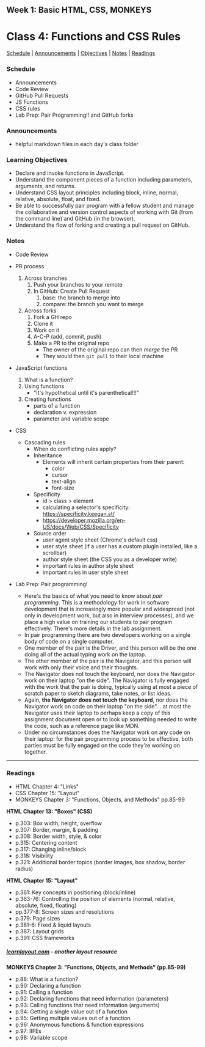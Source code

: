 ## **Week 1: Basic HTML, CSS, MONKEYS**
# Class 4: Functions and CSS Rules

[Schedule](#schedule) | [Announcements](#announcements) | [Objectives](#learning-objectives) | [Notes](#notes) | [Readings](#readings)

### Schedule  

- Announcements
- Code Review
- GitHub Pull Requests
- JS Functions
- CSS rules
- Lab Prep: Pair Programming!! and GitHub forks

### Announcements
- helpful markdown files in each day's class folder

### Learning Objectives
- Declare and invoke functions in JavaScript.
- Understand the component pieces of a function including parameters, arguments, and returns.
- Understand CSS layout principles including block, inline, normal, relative, absolute, float, and fixed.
- Be able to successfully pair program with a fellow student and manage the collaborative and version control aspects of working with Git (from the command line) and GitHub (in the browser).
- Understand the flow of forking and creating a pull request on GitHub.

### Notes
- Code Review

- PR process
    1. Across branches
        1. Push your branches to your remote
        1. In GitHub: Create Pull Request
            1. base: the branch to merge into
            1. compare: the branch you want to merge
    1. Across forks
        1. Fork a GH repo
        2. Clone it
        3. Work on it
        4. A-C-P (add, commit, push)
        5. Make a PR to the original repo
            - The owner of the original repo can then *merge* the PR
            - They would then `git pull` to their local machine 

- JavaScript functions
    1. What is a function?
    1. Using functions
        - "It's hypothetical until it's parenthetical!!!"
    1. Creating functions
        - parts of a function
        - declaration v. expression
        - parameter and variable scope

- CSS
	- Cascading rules
		- When do conflicting rules apply?
        - Inheritance
            - Elements will inherit certain properties from their parent:
                - color
                - cursor
                - text-align
                - font-size
		- Specificity
			- id > class > element
            - calculating a selector's specificity: https://specificity.keegan.st/
			- https://developer.mozilla.org/en-US/docs/Web/CSS/Specificity
		- Source order
			- user agent style sheet (Chrome's default css)
			- user style sheet (if a user has a custom plugin installed, like a scrollbar)
			- author style sheet (the CSS you as a developer write)
			- important rules in author style sheet
			- important rules in user style sheet

- Lab Prep: Pair programming!
	- Here's the basics of what you need to know about *pair programming*. This is a methodology for work in software development that is increasingly more popular and widespread (not only in development work, but also in interview processes), and we place a high value on training our students to pair program effectively. There's more details in the lab assignment.
	- In pair programming there are two developers working on a single body of code on a single computer.
	- One member of the pair is the Driver, and this person will be the one doing all of the actual typing work on the laptop.
	- The other member of the pair is the Navigator, and this person will work with only their voice and their thoughts.
	- The Navigator does not touch the keyboard, nor does the Navigator work on their laptop "on the side". The Navigator is fully engaged with the work that the pair is doing, typically using at most a piece of scratch paper to sketch diagrams, take notes, or list ideas.
	- Again, **the Navigator does not touch the keyboard**, nor does the Navigator work on code on their laptop "on the side"... at most the Navigator uses their laptop to perhaps keep a copy of this assignment document open or to look up something needed to write the code, such as a reference page like MDN.
	- Under no circumstances does the Navigator work on any code on their laptop: for the pair programming process to be effective, both parties must be fully engaged on the code they're working on together.

---

### Readings

- HTML Chapter 4: "Links"
- CSS Chapter 15: "Layout"
- MONKEYS Chapter 3: "Functions, Objects, and Methods" pp.85-99

**HTML Chapter 13: "Boxes" (CSS)**

- p.303: Box width, height, overflow
- p.307: Border, margin, & padding
- p.308: Border width, style, & color
- p.315: Centering content
- p.317: Changing inline/block
- p.318: Visibility
- p.321: Additional border topics (border images, box shadow, border radius)

**HTML Chapter 15: "Layout"**

- p.361: Key concepts in positioning (block/inline)
- p.363-76: Controlling the position of elements (normal, relative, absolute, fixed, floating)
- pp.377-8: Screen sizes and resolutions
- p.379: Page sizes
- p.381-6: Fixed & liquid layouts
- p.387: Layout grids
- p.391: CSS frameworks

##### [learnlayout.com](http://learnlayout.com) - another layout resource

**MONKEYS Chapter 3: "Functions, Objects, and Methods" (pp.85-99)**

- p.88: What is a function?
- p.90: Declaring a function
- p.91: Calling a function
- p.92: Declaring functions that need information (parameters)
- p.93: Calling functions that need information (arguments)
- p.94: Getting a single value out of a function
- p.95: Getting multiple values out of a function
- p.96: Anonymous functions & function expressions
- p.97: IIFEs
- p.98: Variable scope